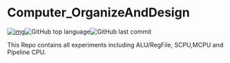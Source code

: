 # Computer_OrganizeAndDesign

[![img](https://img.shields.io/travis/rust-lang/rust/master.svg)](https://github.com/PeterSH6/Computer_OrganizeAndDesign)![GitHub top language](https://img.shields.io/github/languages/top/PeterSH6/Computer_OrganizeAndDesign)![GitHub last commit](https://img.shields.io/github/last-commit/PeterSH6/Computer_OrganizeAndDesign)

This Repo contains all experiments including ALU/RegFile, SCPU,MCPU and Pipeline CPU.